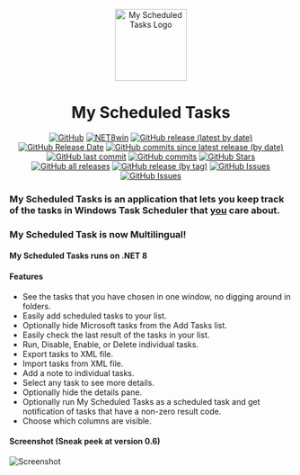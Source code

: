<p align="center">
  <a target="_blank" rel="noopener noreferrer">
    <img width="128" src="https://github.com/Timthreetwelve/MyScheduledTasks/assets/43152358/044e6aeb-d82e-4154-a6a4-a4607fe047bc" alt="My Scheduled Tasks Logo">
  </a>
</p>
<h1 align="center">
  My Scheduled Tasks
</h1>
<div align="center">
  
[![GitHub](https://img.shields.io/github/license/Timthreetwelve/MyScheduledTasks?style=plastic)](https://github.com/Timthreetwelve/MyScheduledTasks/blob/main/LICENSE)
[![NET8win](https://img.shields.io/badge/.NET-8.0--Windows-blueviolet?style=plastic)](https://dotnet.microsoft.com/en-us/download)
[![GitHub release (latest by date)](https://img.shields.io/github/v/release/Timthreetwelve/MyScheduledTasks?style=plastic)](https://github.com/Timthreetwelve/MyScheduledTasks/releases/latest)
[![GitHub Release Date](https://img.shields.io/github/release-date/timthreetwelve/MyScheduledTasks?style=plastic&color=orange)](https://github.com/Timthreetwelve/MyScheduledTasks/releases/latest)
[![GitHub commits since latest release (by date)](https://img.shields.io/github/commits-since/timthreetwelve/MyScheduledTasks/latest?style=plastic)](https://github.com/Timthreetwelve/MyScheduledTasks/commits/main)
[![GitHub last commit](https://img.shields.io/github/last-commit/timthreetwelve/MyScheduledTasks?style=plastic)](https://github.com/Timthreetwelve/MyScheduledTasks/commits/main)
[![GitHub commits](https://img.shields.io/github/commit-activity/m/timthreetwelve/MyScheduledTasks?style=plastic)](https://github.com/Timthreetwelve/MyScheduledTasks/commits/main)
[![GitHub Stars](https://img.shields.io/github/stars/timthreetwelve/MyScheduledTasks?style=plastic&color=goldenrod&logo=github)](https://docs.github.com/en/get-started/exploring-projects-on-github/saving-repositories-with-stars)
[![GitHub all releases](https://img.shields.io/github/downloads/Timthreetwelve/MyScheduledTasks/total?style=plastic&label=total%20downloads)](https://github.com/Timthreetwelve/MyScheduledTasks/releases)
[![GitHub release (by tag)](https://img.shields.io/github/downloads/timthreetwelve/MyScheduledTasks/latest/total?style=plastic&color=2196F3&label=downloads%20latest%20version)](https://github.com/Timthreetwelve/MyScheduledTasks/releases/latest)
[![GitHub Issues](https://img.shields.io/github/issues/timthreetwelve/MyScheduledTasks?style=plastic&color=orangered)](https://github.com/Timthreetwelve/MyScheduledTasks/issues)
[![GitHub Issues](https://img.shields.io/github/issues-closed/timthreetwelve/MyScheduledTasks?style=plastic&color=slateblue)](https://github.com/Timthreetwelve/MyScheduledTasks/issues)

</div>

### My Scheduled Tasks is an application that lets you keep track of the tasks in Windows Task Scheduler that <ins>you</ins> care about.

### My Scheduled Task is now Multilingual!

#### My Scheduled Tasks runs on .NET 8

#### Features

* See the tasks that you have chosen in one window, no digging around in folders.
* Easily add scheduled tasks to your list.
* Optionally hide Microsoft tasks from the Add Tasks list.
* Easily check the last result of the tasks in your list.
* Run, Disable, Enable, or Delete individual tasks.
* Export tasks to XML file.
* Import tasks from XML file.
* Add a note to individual tasks.
* Select any task to see more details.
* Optionally hide the details pane.
* Optionally run My Scheduled Tasks as a scheduled task and get notification of tasks that have a non-zero result code.
* Choose which columns are visible.

#### Screenshot (Sneak peek at version 0.6)
![Screenshot](https://github.com/Timthreetwelve/MyScheduledTasks/blob/main/Images/MyScheduledTasks_v6.png)

